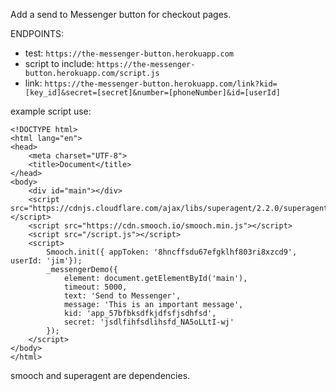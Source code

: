 Add a send to Messenger button for checkout pages.

ENDPOINTS:
- test: `https://the-messenger-button.herokuapp.com`
- script to include: `https://the-messenger-button.herokuapp.com/script.js`
- link: `https://the-messenger-button.herokuapp.com/link?kid=[key_id]&secret=[secret]&number=[phoneNumber]&id=[userId]`

example script use:
```
<!DOCTYPE html>
<html lang="en">
<head>
    <meta charset="UTF-8">
    <title>Document</title>
</head>
<body>
    <div id="main"></div>
    <script src="https://cdnjs.cloudflare.com/ajax/libs/superagent/2.2.0/superagent.min.js"></script>
    <script src="https://cdn.smooch.io/smooch.min.js"></script>
    <script src="/script.js"></script>
    <script>
        Smooch.init({ appToken: '8hncffsdu67efgklhf803ri8xzcd9', userId: 'jim'});
        _messengerDemo({
            element: document.getElementById('main'),
            timeout: 5000,
            text: 'Send to Messenger',
            message: 'This is an important message',
            kid: 'app_57bfbksdfkjdfsfjsdhfsd',
            secret: 'jsdlfihfsdlihsfd_NA5oLLtI-wj'
        });
    </script>
</body>
</html>
```
smooch and superagent are dependencies.
